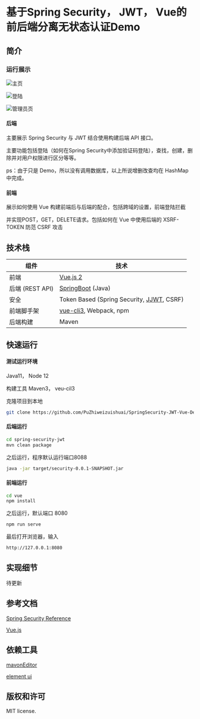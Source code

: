 # 基于Spring Security， JWT， Vue的前后端分离无状态认证Demo

## 简介

### 运行展示

![主页](https://github.com/PuZhiweizuishuai/SpringSecurity-JWT-Vue-Deom/blob/master/doc/home.jpg)

![登陆](https://github.com/PuZhiweizuishuai/SpringSecurity-JWT-Vue-Deom/blob/master/doc/login.jpg)

![管理员页](https://github.com/PuZhiweizuishuai/SpringSecurity-JWT-Vue-Deom/blob/master/doc/admin.jpg)

#### 后端

主要展示 Spring Security 与 JWT 结合使用构建后端 API 接口。

主要功能包括登陆（如何在Spring Security中添加验证码登陆），查找，创建，删除并对用户权限进行区分等等。

ps：由于只是 Demo，所以没有调用数据库，以上所说增删改查均在 HashMap 中完成。

#### 前端

展示如何使用 Vue 构建前端后与后端的配合，包括跨域的设置，前端登陆拦截

并实现POST，GET，DELETE请求。包括如何在 Vue 中使用后端的 XSRF-TOKEN 防范 CSRF 攻击

## 技术栈

组件         | 技术
---               | ---
前端          | [Vue.js 2](https://cn.vuejs.org/)
后端 (REST API)    | [SpringBoot](https://projects.spring.io/spring-boot) (Java)
安全          | Token Based (Spring Security, [JJWT](https://github.com/auth0/java-jwt), CSRF)
前端脚手架| [vue-cli3](https://cli.vuejs.org/), Webpack, npm
后端构建| Maven

## 快速运行

#### 测试运行环境

Java11， Node 12

构建工具 Maven3， veu-cil3

克隆项目到本地

```bash
git clone https://github.com/PuZhiweizuishuai/SpringSecurity-JWT-Vue-Deom.git
```

#### 后端运行

```bash
cd spring-security-jwt
mvn clean package
```

之后运行，程序默认运行端口8088

```bash
java -jar target/security-0.0.1-SNAPSHOT.jar
```

#### 前端运行

```bash
cd vue
npm install
```

之后运行，默认端口 8080

```bash
npm run serve
```

最后打开浏览器，输入

```
http://127.0.0.1:8080
```

## 实现细节

待更新

## 参考文档

[Spring Security Reference](https://docs.spring.io/spring-security/site/docs/5.2.2.BUILD-SNAPSHOT/reference/htmlsingle/)


[Vue.js](https://cn.vuejs.org/)

## 依赖工具

[mavonEditor](https://github.com/hinesboy/mavonEditor)

[element ui](https://element.eleme.io/)


## 版权和许可

MIT license.

